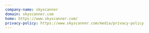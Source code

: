 ```yaml
---
company-name: skyscanner
domain: skyscanner.com
home: https://www.skyscanner.com/
privacy-policy: https://www.skyscanner.com/media/privacy-policy
---
```




